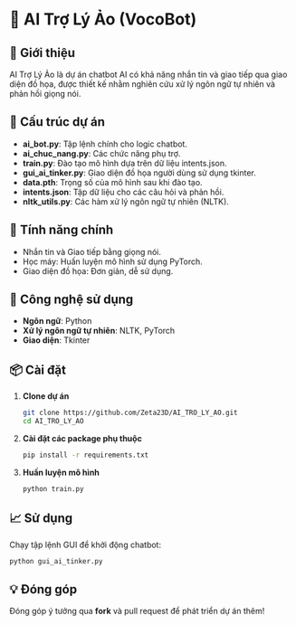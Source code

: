 
# 🤖 AI Trợ Lý Ảo (VocoBot)

## 📝 Giới thiệu
AI Trợ Lý Ảo là dự án chatbot AI có khả năng nhắn tin và giao tiếp qua giao diện đồ họa, được thiết kế nhằm nghiên cứu xử lý ngôn ngữ tự nhiên và phản hồi giọng nói.

## 📂 Cấu trúc dự án
- **ai_bot.py**: Tập lệnh chính cho logic chatbot.
- **ai_chuc_nang.py**: Các chức năng phụ trợ.
- **train.py**: Đào tạo mô hình dựa trên dữ liệu intents.json.
- **gui_ai_tinker.py**: Giao diện đồ họa người dùng sử dụng tkinter.
- **data.pth**: Trọng số của mô hình sau khi đào tạo.
- **intents.json**: Tập dữ liệu cho các câu hỏi và phản hồi.
- **nltk_utils.py**: Các hàm xử lý ngôn ngữ tự nhiên (NLTK).

## 🚀 Tính năng chính
- Nhắn tin và Giao tiếp bằng giọng nói.
- Học máy: Huấn luyện mô hình sử dụng PyTorch.
- Giao diện đồ họa: Đơn giản, dễ sử dụng.

## 🔧 Công nghệ sử dụng
- **Ngôn ngữ**: Python
- **Xử lý ngôn ngữ tự nhiên**: NLTK, PyTorch
- **Giao diện**: Tkinter

## 📦 Cài đặt
1. **Clone dự án**
   ```bash
   git clone https://github.com/Zeta23D/AI_TRO_LY_AO.git
   cd AI_TRO_LY_AO
   ```

2. **Cài đặt các package phụ thuộc**
   ```bash
   pip install -r requirements.txt
   ```

3. **Huấn luyện mô hình**
   ```bash
   python train.py
   ```

## 📈 Sử dụng
Chạy tập lệnh GUI để khởi động chatbot:
```bash
python gui_ai_tinker.py
```

## 💡 Đóng góp
Đóng góp ý tưởng qua **fork** và pull request để phát triển dự án thêm!
